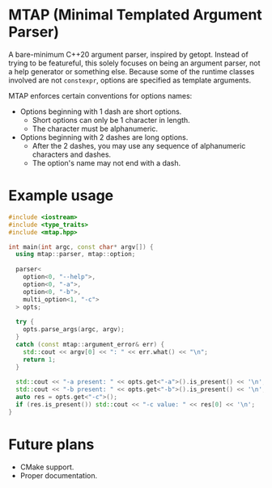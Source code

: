 # MTAP (Minimal Templated Argument Parser)
A bare-minimum C++20 argument parser, inspired by getopt. Instead of trying to be featureful, this solely focuses on being an argument parser, not a help generator or something else. Because some of the runtime classes involved are not `constexpr`, options are specified as template arguments.

MTAP enforces certain conventions for options names:
- Options beginning with 1 dash are short options.
  - Short options can only be 1 character in length.
  - The character must be alphanumeric.
- Options beginning with 2 dashes are long options.
  - After the 2 dashes, you may use any sequence of alphanumeric characters and dashes.
  - The option's name may not end with a dash.

# Example usage
```c++
#include <iostream>
#include <type_traits>
#include <mtap.hpp>

int main(int argc, const char* argv[]) {
  using mtap::parser, mtap::option;
  
  parser<
    option<0, "--help">,
    option<0, "-a">,
    option<0, "-b">,
    multi_option<1, "-c">
  > opts;
  
  try {
    opts.parse_args(argc, argv);
  }
  catch (const mtap::argument_error& err) {
    std::cout << argv[0] << ": " << err.what() << "\n";
    return 1;
  }
  
  std::cout << "-a present: " << opts.get<"-a">().is_present() << '\n';
  std::cout << "-b present: " << opts.get<"-b">().is_present() << '\n';
  auto res = opts.get<"-c">();
  if (res.is_present()) std::cout << "-c value: " << res[0] << '\n';
}
```
# Future plans
- CMake support.
- Proper documentation.